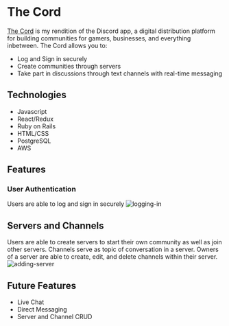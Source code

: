# The Cord
[The Cord](the-cord.herokuapp.com) is my rendition of the Discord app, a digital distribution platform for building communities for gamers, businesses, and everything inbetween. The Cord allows you to:
  * Log and Sign in securely
  * Create communities through servers
  * Take part in discussions through text channels with real-time messaging
 
## Technologies
  * Javascript
  * React/Redux
  * Ruby on Rails
  * HTML/CSS
  * PostgreSQL
  * AWS

## Features
### User Authentication
Users are able to log and sign in securely
![logging-in](https://giphy.com/gifs/QUM2gUhUienkBK38hG/html5)

## Servers and Channels
Users are able to create servers to start their own community as well as join other servers. Channels serve as topic of conversation in a server. Owners of a server are able to create, edit, and delete channels within their server. 
![adding-server](https://puu.sh/G2VwS/230e252ec5.png)

## Future Features
* Live Chat
* Direct Messaging
* Server and Channel CRUD

